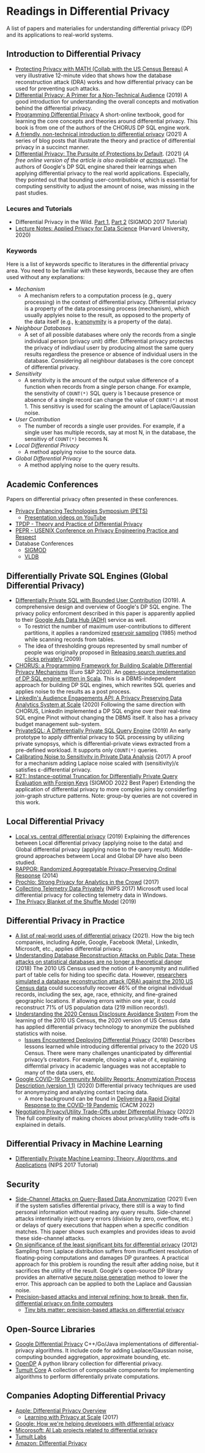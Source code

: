 # Readings in Differential Privacy

A list of papers and materialies for understanding differential privacy (DP) and its applications to real-world systems. 

## Introduction to Differential Privacy

- [Protecting Privacy with MATH (Collab with the US Census Bereau)](https://www.youtube.com/watch?v=pT19VwBAqKA) A very illustrative 12-minute video that shows how the database reconstruction attack (DRA) works and how differential privacy can be used for preventing such attacks.
- [Differential Privacy: A Primer for a Non-Technical Audience](https://papers.ssrn.com/sol3/papers.cfm?abstract_id=3338027) (2019) A good introduction for understanding the overall concepts and motivation behind the differential privacy. 
- [Programming Differential Privacy](https://programming-dp.com/index.html) A short-online textbook, good for learning the core concepts and theories around differential privacy. This book is from one of the authors of the CHORUS DP SQL engine work.
- [A friendly, non-technical introduction to differential privacy](https://desfontain.es/privacy/friendly-intro-to-differential-privacy.html) (2021) A series of blog posts that illustrate the theory and practice of differential privacy in a succinct manner.
- [Differential Privacy: The Pursuite of Protections by Default](https://dl.acm.org/doi/abs/10.1145/3434228). (2021) (_A free online version of the article is also available at [acmqueue](https://queue.acm.org/detail.cfm?id=3439229)_). The authors of Google's DP SQL engine shared their learnings when applying differential privacy to the real world applications. Especially, they pointed out that bounding user-contributions, which is essential for computing sensitivity to adjust the amount of noise, was missing in the past studies.

### Lecures and Tutorials

- Differential Privacy in the Wild. [Part 1](http://sigmod2017.org/wp-content/uploads/2017/03/04-Differential-Privacy-in-the-wild-1.pdf), [Part 2](http://sigmod2017.org/wp-content/uploads/2017/03/04-Differential-Privacy-in-the-wild-2.pdf) (SIGMOD 2017 Tutorial)
- [Lecture Notes: Applied Privacy for Data Science](https://opendp.github.io/cs208/spring2022/) (Harvard University, 2020) 

### Keywords 

Here is a list of keywords specific to literatures in the differential privacy area. You need to be familiar with these keywords, because they are often used without any explanations:

- _Mechanism_
  - A mechanism refers to a computation process (e.g., query processing) in the context of differential privacy. Differential privacy is a property of the data processing process (mechanism), which usually applyies noise to the result, as opposed to the property of the data itself (e.g., [k-anonymity](https://programming-dp.com/notebooks/ch2.html) is a property of the data).
- _Neighbour Databases_
  - A set of all possible databases where only the records from a single individual person (privacy unit) differ. Differential privacy protectes the privacy of indivdiaul userr by producing almost the same query results regardless the presence or absence of individual users in the database. Considering all neighbour databases is the core concept of differential privacy.
- _Sensitivity_
  - A sensitivity is the amount of the output value difference of a function when records from a single person change. For example, the senstivity of `COUNT(*)` SQL query is 1 because presence or absence of a single record can change the value of `COUNT(*)` at most 1. This sensitivy is used for scaling the amount of Laplace/Gaussian noise.
- _User Contribution_
  - The number of records a single user provides. For example, if a single user has multiple records, say at most N, in the database, the sensitivy of `COUNT(*)` becomes N. 
- _Local Differential Privacy_
  - A method applying noise to the source data.
- _Global Differential Privacy_
  - A method applying noise to the query results.

## Academic Conferences

Papers on differential privacy often presented in these conferences. 

- [Privacy Enhancing Technologies Symposium (PETS)](https://petsymposium.org/)
  - [Presentation videos on YouTube](https://www.youtube.com/c/PrivacyEnhancingTechnologiesSymposium/videos)
- [TPDP - Theory and Practice of Differential Privacy](https://tpdp.journalprivacyconfidentiality.org/)
- [PEPR - USENIX Conference on Privacy Engineering Practice and Respect](https://www.usenix.org/conferences/byname/1046)
- Database Conferences
  - [SIGMOD](https://sigmod.org/)
  - [VLDB](https://www.vldb.org/)

## Differentially Private SQL Engines (Global Differential Privacy)

- [Differentially Private SQL with Bounded User Contribution](https://arxiv.org/abs/1909.01917) (2019). A comprehensive design and overview of Google's DP SQL engine. The privacy policy enforcment described in this paper is apparently applied to their [Google Ads Data Hub (ADH)](https://developers.google.com/ads-data-hub/guides/privacy-checks) service as well.
  - To restrict the number of maximum user-contributions to different partitions, it applies a randomized [reservoir sampling](https://dl.acm.org/doi/10.1145/3147.3165) (1985) method while scanning records from tables.  
  - The idea of thresholding groups represented by small number of people was originally proposed in [Releasing search queries and clicks privately
](https://dx.doi.org/10.1145/1526709.1526733) (2009)
- [CHORUS: a Programming Framework for Building Scalable Differential Privacy Mechanisms](https://ieeexplore.ieee.org/document/9230409) (Euro S&P 2020). An [open-source implementation of DP SQL engine written in Scala](https://github.com/uvm-plaid/chorus). This is a DBMS-independent approach for building DP SQL engines, which rewrites SQL queries and applies noise to the results as a post process.
- [LinkedIn's Audience Engagements API: A Privacy Preserving Data Analytics System at Scale](https://arxiv.org/abs/2002.05839) (2020) Following the same direction with CHORUS, LinkedIn implemented a DP SQL engine over their real-time SQL engine Pinot without changing the DBMS itself. It also has a privacy budget management sub-system. 
- [PrivateSQL: A Differentially Private SQL Query Engine](https://dl.acm.org/doi/10.14778/3342263.3342274) (2019) An early prototype to apply diffrential privacy to SQL processing by utilizing private synopsys, which is differential-private views extracted from a pre-defined workload. It supports only `COUNT(*)` queries.
- [Calibrating Noise to Sensitivity in Private Data Analysis](https://journalprivacyconfidentiality.org/index.php/jpc/article/view/405) (2017) A proof for a mechanism adding Laplace noise scaled with (sensitivity)/ε satisfies ε-differential privacy.
- [R2T: Instance-optimal Truncation for Differentially Private Query Evaluation with Foreign Keys](https://dl.acm.org/doi/10.1145/3514221.3517844) (SIGMOD 2022 Best Paper) Extending the application of differential privacy to more complex joins by considerfing join-graph structure patterns. Note: group-by queries are not covered in this work.  

## Local Differential Privacy

- [Local vs. central differential privacy](https://desfontain.es/privacy/local-global-differential-privacy.html) (2019) Explaining the differences between Local differential privacy (applying noise to the data) and Global differential privacy (applying noise to the query result). Middle-ground approaches betweem Local and Global DP have also been studied. 
- [RAPPOR: Randomized Aggregatable Privacy-Preserving Ordinal Response](https://arxiv.org/abs/1407.6981) (2014)
- [Prochlo: Strong Privacy for Analytics in the Crowd](https://arxiv.org/abs/1710.00901) (2017)
- [Collecting Telemetry Data Privately](https://www.microsoft.com/en-us/research/publication/collecting-telemetry-data-privately/) (NIPS 2017) Microsoft used local differential privacy for collecting telemetry data in Windows.
- [The Privacy Blanket of the Shuffle Model](https://arxiv.org/abs/1903.02837) (2019) 


## Differential Privacy in Practice

- [A list of real-world uses of differential privacy](https://desfontain.es/privacy/real-world-differential-privacy.html) (2021). How the big tech companies, including Apple, Google, Facebook (Meta), LinkedIn, Microsoft, etc., applies differential privacy. 
- [Understanding Database Reconstruction Attacks on Public Data: These attacks on statistical databases are no longer a theoretical danger](https://dl.acm.org/doi/10.1145/3291276.3295691) (2018) The 2010 US Census used the notion of k-anonymity and nullified part of table cells for hiding too specific data. However, [researchers simulated a database reconstruction attack (DRA) against the 2010 US Census data](https://www.census.gov/data/academy/webinars/2021/disclosure-avoidance-series/simulated-reconstruction-abetted-re-identification-attack-on-the-2010-census.html) could successfully recover 46% of the original individual records, including the sex, age, race, ethnicity, and fine-grained geographic locations. If allowing errors within one year, it could reconstruct 71% of US population data (219 million records!).
- [Understanding the 2020 Census Disclosure Avoidance System](https://www2.census.gov/about/training-workshops/2021/2021-07-01-das-presentation.pdf) From the learning of the 2010 US Census, the 2020 version of US Census data has applied differential privacy technology to anonymize the published statistics with noise. 
  - [Issues Encountered Deploying Differential Privacy](https://arxiv.org/abs/1809.02201) (2018) Describes lessons learned while introducing differential privacy to the 2020 US Census. There were many challenges unanticipated by differential privacy’s creators. For example, chosing a value of ε, explaining differntial privacy in academic languages was not acceptable to many of the data users, etc.
- [Google COVID-19 Community Mobility Reports: Anonymization Process Description (version 1.1)](https://arxiv.org/abs/2004.04145) (2020) Differential privacy techniques are used for anonymyzing and analyzing contact tracing data. 
  - A more background can be found in [Delivering a Rapid Digital Response to the COVID-19 Pandemic](https://cacm.acm.org/magazines/2022/1/257447-delivering-a-rapid-digital-response-to-the-covid-19-pandemic/abstract) (CACM 2022)
- [Negotiating Privacy/Utility Trade-Offs under Differential Privacy](https://www.usenix.org/conference/pepr22/presentation/miklau) (2022) The full complexity of making choices about privacy/utility trade-offs is explained in details. 


## Differential Privacy in Machine Learning

- [Differentially Private Machine Learning: Theory, Algorithms, and Applications](https://www.ece.rutgers.edu/~asarwate/nips2017/) (NIPS 2017 Tutorial)

## Security 

- [Side-Channel Attacks on Query-Based Data Anonymization](https://dl.acm.org/doi/10.1145/3460120.3484751) (2021) Even if the system satisfies differential privacy, there still is a way to find personal information without reading any query results. Side-channel attacks intentinally inject query errors (division by zero, overflow, etc.) or delays of query executions that happen when a specific condition matches. This paper shows such examples and provides ideas to avoid these side-channel attacks.
- [On significance of the least significant bits for differential privacy](https://dl.acm.org/doi/10.1145/2382196.2382264) (2012) Sampling from Laplace distribution suffers from insufficient resolution of floating-poing computations and damages DP gurantees. A practical approach for this problem is rounding the result after adding noise, but it sacrifices the utility of the result. Google's open-source DP library provides an alternative [secure noise generation](https://github.com/google/differential-privacy/blob/main/common_docs/Secure_Noise_Generation.pdf) method to lower the error. This approach can be applied to both the Laplace and Gaussian noise.
- [Precision-based attacks and interval refining: how to break, then fix, differential privacy on finite computers](https://arxiv.org/abs/2207.13793) 
  - [Tiny bits matter: precision-based attacks on differential privacy](https://www.tmlt.io/research/tiny-bits-matter-precision-based-attacks-on-differential-privacy)

## Open-Source Libraries

- [Google Differential Privacy](https://github.com/google/differential-privacy) C++/Go/Java implementations of differential-privacy algorithms. It include code for adding Laplace/Gaussian noise, computing bounded aggregation, approximate bounding, etc.
- [OpenDP](https://github.com/opendp/opendp) A python library collection for differential privacy. 
- [Tumult Core](https://gitlab.com/tumult-labs/core) A collection of composable components for implementing algorithms to perform differentially private computations.



## Companies Adopting Differential Privacy

- [Apple: Differential Privacy Overview](https://www.apple.com/privacy/docs/Differential_Privacy_Overview.pdf)
  - [Learning with Privacy at Scale](https://machinelearning.apple.com/research/learning-with-privacy-at-scale) (2017)
- [Google: How we're helping developers with differential privacy](https://developers.googleblog.com/2021/01/how-were-helping-developers-with-differential-privacy.html)
- [Micorosoft: AI Lab projects related to differential privacy](https://www.microsoft.com/en-us/ai/ai-lab-differential-privacy)
- [Tumult Labs](https://www.tmlt.io/)
- [Amazon: Differential Privacy](https://www.amazon.science/tag/differential-privacy)
